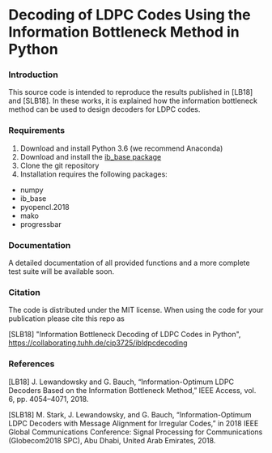 # Decoding of LDPC Codes Using the Information Bottleneck Method in Python

### Introduction

This source code is intended to reproduce the results published in [LB18] and [SLB18]. In these works, it is explained how the information bottleneck method can be used to design decoders for LDPC codes.


### Requirements

1. Download and install Python 3.6 (we recommend Anaconda)
2. Download and install the [ib_base package](https://collaborating.tuhh.de/cip3725/ib_base)
2. Clone the git repository
4. Installation requires the following packages:
  * numpy 
  * ib_base
  * pyopencl.2018 
  * mako 
  * progressbar

### Documentation

A detailed documentation of all provided functions and a more complete test suite will be available soon.

### Citation

The code is distributed under the MIT license. When using the code for your publication please cite this repo as

[SLB18] "Information Bottleneck Decoding of LDPC Codes in Python", https://collaborating.tuhh.de/cip3725/ibldpcdecoding 

### References

[LB18] J. Lewandowsky and G. Bauch, “Information-Optimum LDPC Decoders Based on the Information Bottleneck Method,” IEEE Access, vol. 6, pp. 4054–4071, 2018.

[SLB18] M. Stark, J. Lewandowsky, and G. Bauch, “Information-Optimum LDPC Decoders with Message Alignment for Irregular Codes,” in 2018 IEEE Global Communications Conference: Signal Processing for Communications (Globecom2018 SPC), Abu Dhabi, United Arab Emirates, 2018.

